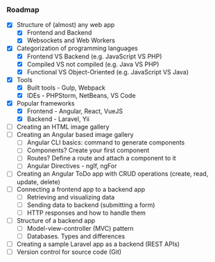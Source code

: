 ### Roadmap

- [X] Structure of (almost) any web app
    - [X] Frontend and Backend
    - [X] Websockets and Web Workers
- [X] Categorization of programming languages
    - [X] Frontend VS Backend (e.g. JavaScript VS PHP)
    - [X] Compiled VS not compiled (e.g. Java VS PHP)
    - [X] Functional VS Object-Oriented (e.g. JavaScript VS Java)
- [X] Tools
    - [X] Built tools - Gulp, Webpack
    - [X] IDEs - PHPStorm, NetBeans, VS Code
- [X] Popular frameworks
    - [X] Frontend - Angular, React, VueJS
    - [X] Backend - Laravel, Yii
- [ ] Creating an HTML image gallery
- [ ] Creating an Angular based image gallery
    - [ ] Angular CLI basics: command to generate components
    - [ ] Components? Create your first component
    - [ ] Routes? Define a route and attach a component to it
    - [ ] Angular Directives - ngIf, ngFor
- [ ] Creating an Angular ToDo app with CRUD operations (create, read, update, delete)
- [ ] Connecting a frontend app to a backend app
    - [ ] Retrieving and visualizing data
    - [ ] Sending data to backend (submitting a form)
    - [ ] HTTP responses and how to handle them
- [ ] Structure of a backend app
    - [ ] Model-view-controller (MVC) pattern
    - [ ] Databases. Types and differences
- [ ] Creating a sample Laravel app as a backend (REST APIs)
- [ ] Version control for source code (Git)
